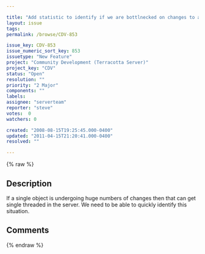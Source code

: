 ```yaml
---

title: "Add statistic to identify if we are bottlnecked on changes to a single object"
layout: issue
tags: 
permalink: /browse/CDV-853

issue_key: CDV-853
issue_numeric_sort_key: 853
issuetype: "New Feature"
project: "Community Development (Terracotta Server)"
project_key: "CDV"
status: "Open"
resolution: ""
priority: "2 Major"
components: ""
labels: 
assignee: "serverteam"
reporter: "steve"
votes:  0
watchers: 0

created: "2008-08-15T19:25:45.000-0400"
updated: "2011-04-15T21:20:41.000-0400"
resolved: ""

---
```




{% raw %}



## Description

<div markdown="1" class="description">

If a single object is undergoing huge numbers of changes then that can get single threaded in the server. We need to be able to quickly identify this situation.

</div>

## Comments



{% endraw %}
